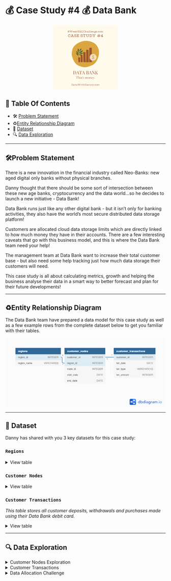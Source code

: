 # 💰 Case Study #4 💰 Data Bank
<p align="center">
<img src="https://github.com/seeam1026/SQL-data-exploration/blob/main/IMG/Data%20Bank%20png.png" width=40% height=40%>

## 📕 Table Of Contents
  - 🛠️ [Problem Statement](#problem-statement)
  - ♻️[Entity Relationship Diagram](#entity-relationship-diagram)
  - 📂 [Dataset](#-dataset)
  - 🔍 [Data Exploration](#-data-exploration)

---

## 🛠Problem Statement

There is a new innovation in the financial industry called Neo-Banks: new aged digital only banks without physical branches.

Danny thought that there should be some sort of intersection between these new age banks, cryptocurrency and the data world…so he decides to launch a new initiative - Data Bank!

Data Bank runs just like any other digital bank - but it isn’t only for banking activities, they also have the world’s most secure distributed data storage platform!

Customers are allocated cloud data storage limits which are directly linked to how much money they have in their accounts. There are a few interesting caveats that go with this business model, and this is where the Data Bank team need your help!

The management team at Data Bank want to increase their total customer base - but also need some help tracking just how much data storage their customers will need.

This case study is all about calculating metrics, growth and helping the business analyse their data in a smart way to better forecast and plan for their future developments!

---
## ♻Entity Relationship Diagram

The Data Bank team have prepared a data model for this case study as well as a few example rows from the complete dataset below to get you familiar with their tables.

<p align="center">
<img src="https://github.com/seeam1026/SQL-data-exploration/blob/main/Case%20study%20-%20Data%20Bank/Data%20Bank.png">

---
## 📂 Dataset
Danny has shared with you 3 key datasets for this case study:

### **```Regions```**
<details>
<summary>
View table
</summary>

The runners table contains the **```region_id```** and their respective **```region_name```** values

|region_id|region_name|
|---------|-----------|
|1        |Africa     |
|2        |America    |
|3        |Asia       |
|4        |Europe     |
|5        |Oceania    |

</details>

### **```Customer Nodes```**

<details>
<summary>
View table
</summary>

Below is a sample of the top 10 rows of the **```data_bank.customer_nodes```**

|customer_id|region_id|node_id|start_date  | end_date  |
|-----------|---------|-------|------------|-----------|
|1	    |3        |4      |2020-01-02  |2020-01-03 |
|2	    |3        |5      |2020-01-03  |2020-01-17 |
|3          |5        |4      |2020-01-27  |2020-02-18 |
|4          |5        |4      |2020-01-07  |2020-01-19 |
|5          |3        |3      |2020-01-15  |2020-01-23 |
|6          |1        |1      |2020-01-11  |2020-02-06 |
|7          |2        |5      |2020-01-20  |2020-02-04 |
|8          |1        |2      |2020-01-15  |2020-01-28 |
|9          |4        |5      |2020-01-21  |2020-01-25 |
|10         |3        |4      |2020-01-13  |2020-01-14 |

</details>

### **```Customer Transactions```**
*This table stores all customer deposits, withdrawals and purchases made using their Data Bank debit card.*

<details>
<summary>
View table
</summary>

Below is a sample of the top 10 rows of the **```data_bank.customer_transactions```**

|customer_id|txn_date    |txn_type|txn_amount |
|-----------|------------|--------|-----------|
|429	    |2020-01-21  |deposit |  82       |  
|155	    |2020-01-10  |deposit |  712      |
|398	    |2020-01-01  |deposit |  196      |    
|255	    |2020-01-14  |deposit |  563      |
|185	    |2020-01-29  |deposit |  626      |
|309	    |2020-01-13  |deposit |  995      |
|312	    |2020-01-20  |deposit |  485      |
|376	    |2020-01-03  |deposit |  706      |
|188	    |2020-01-13  |deposit |  601      |
|138	    |2020-01-11  |deposit |  520      |

</details>

---
## 🔍 Data Exploration

<details>
<summary> 
Customer Nodes Exploration
</summary>

### **Q1. How many unique nodes are there on the Data Bank system?**
```sql
SELECT COUNT(DISTINCT node_id) AS unique_nodes
FROM data_bank.customer_nodes;
```
>Output

|unique_nodes|
|------------|
|5	     |

*There are 5 unique nodes in the Data Bank system.*

### **Q2. What is the number of nodes per region?**
```sql
SELECT regions.region_name, COUNT(customer_nodes.node_id) AS nodes
    FROM data_bank.customer_nodes
    JOIN data_bank.regions
    ON customer_nodes.region_id = regions.region_id
    GROUP BY regions.region_name
    ORDER BY nodes DESC;
```
>Output

| region_name | nodes |
| ----------- | ----- |
| Australia   | 770   |
| America     | 735   |
| Africa      | 714   |
| Asia        | 665   |
| Europe      | 616   |

*Australia has the highest number of nodes (770), while Europe has the lowest (616), highlighting a significant disparity in node distribution across regions.*

### **Q3. How many customers are allocated to each region?**
```sql
    SELECT regions.region_name, COUNT(DISTINCT customer_nodes.customer_id) AS num_of_customer
    FROM data_bank.customer_nodes
    JOIN data_bank.regions
    ON regions.region_id = customer_nodes.region_id
    GROUP BY regions.region_name
    ORDER BY num_of_customer DESC;
```
>Output

| region_name | num_of_customer |
| ----------- | --------------- |
| Australia   | 110             |
| America     | 105             |
| Africa      | 102             |
| Asia        | 95              |
| Europe      | 88              |

*Australia has the highest number of customers allocated (110), while Europe has the lowest (88)*

### **Q4. How many days on average are customers reallocated to a different node?**
```SQL
    WITH CTE AS (
      SELECT customer_id, node_id, start_date, end_date,
      	LEAD(node_id) OVER(PARTITION BY customer_id ORDER BY start_date) AS next_node_id, 
      	LEAD(start_date) OVER(PARTITION BY customer_id ORDER BY start_date) AS next_start_date
      FROM data_bank.customer_nodes)
    
    SELECT 
    ROUND(AVG(CASE WHEN node_id <> next_node_id THEN (next_start_date - start_date) END), 2) AS avg_days_reallocated
    FROM CTE
    WHERE next_node_id IS NOT NULL;
```
>Output

| avg_days_reallocated |
| -------------------- |
| 15.63                |

*On average approximately 15.63 days, customers are reallocated to a different node*

### **Q5. What is the median, 80th and 95th percentile for this same reallocation days metric for each region?**
```SQL
```


</details>

<details>
<summary>
Customer Transactions
</summary>

### **Q1. What is the unique count and total amount for each transaction type?**
```SQL
    SELECT txn_type, COUNT(*) AS total_count, SUM(txn_amount) AS total_amount
    FROM data_bank.customer_transactions
    GROUP BY txn_type
    ORDER BY total_amount;
```

>Output

| txn_type   | total_count | total_amount |
| ---------- | ----------- | ------------ |
| withdrawal | 1580        | 793003       |
| purchase   | 1617        | 806537       |
| deposit    | 2671        | 1359168      |

*The query reveals that deposit transactions have the highest total count (2671) and total amount (1,359,168), followed by purchase and withdrawal transactions, indicating that deposit transactions constitute the majority of customer activities.*

### **Q2. What is the average total historical deposit counts and amounts for all customers?**
```SQL
    SELECT ROUND(AVG(deposit_count), 2) AS avg_deposit_count,
    ROUND(AVG(sum_amount), 2) AS avg_amount
    FROM (
      SELECT customer_id, COUNT(txn_type) AS deposit_count, SUM(txn_amount) AS sum_amount
      FROM data_bank.customer_transactions
      WHERE txn_type = 'deposit'
      GROUP BY customer_id) AS cte_customer_avg_amount;
```
>Output

| avg_deposit_count | avg_amount |
| ----------------- | ---------- |
| 5.34              | 2718.34    |

*The query shows that, on average, customers have made approximately 5.34 deposits, with an average total amount of 2,718.34 per customer.*
### **Q3. For each month - how many Data Bank customers make more than 1 deposit and either 1 purchase or 1 withdrawal in a single month?**
```SQL
    WITH activity_count AS (
    SELECT 
      customer_id, 
      DATE_PART('month', txn_date) AS txn_month, 
      TO_CHAR(txn_date, 'month') AS month_name, 
      SUM(CASE WHEN txn_type = 'deposit' THEN 1 ELSE 0 END) AS total_deposit_monthly, 
      SUM(CASE WHEN txn_type = 'withdrawal' THEN 1 ELSE 0 END) AS total_withdrawal_monthly, 
      SUM(CASE WHEN txn_type = 'purchase' THEN 1 ELSE 0 END) AS total_purchase_monthly
    FROM data_bank.customer_transactions
    GROUP BY customer_id, txn_month, month_name)
    
    SELECT month_name, COUNT(customer_id) AS customer_count
    FROM activity_count
    WHERE total_deposit_monthly > 1 AND (total_withdrawal_monthly >= 1 OR total_purchase_monthly >= 1)
    GROUP BY txn_month, month_name
    ORDER BY txn_month;
```
>Output

| month_name | customer_count |
| ---------- | -------------- |
| january    | 168            |
| february   | 181            |
| march      | 192            |
| april      | 70             |

*The query shows the number of customers making more than 1 deposit along with either 1 withdrawal or 1 purchase varies. There is a noticeable decline in the customer count from March to April, suggesting a decrease in such activity.*
### **Q4. What is the closing balance for each customer at the end of the month?**
**Step**

* CTE_balance:
Selects customer_id, txn_month, and calculates balance_amount based on transaction type.
Deposits increase the balance, while withdrawals and purchases decrease it.
Groups by customer_id and txn_month.

* SELECT:
Calculates the cumulative ending_balance for each customer by summing balance_amount across all previous months, partitioned by customer_id.
Uses the window function SUM(balance_amount) OVER(PARTITION BY customer_id ORDER BY txn_month) to achieve this.

```SQL
    WITH CTE_balance AS (
    SELECT 
      customer_id, 
      EXTRACT(MONTH FROM txn_date) AS txn_month,
      SUM(CASE WHEN txn_type = 'deposit' THEN txn_amount
          WHEN txn_type IN ('withdrawal', 'purchase') THEN -txn_amount 
          ELSE 0 END) AS balance_amount
    FROM data_bank.customer_transactions
    GROUP BY customer_id, txn_month)
    
    SELECT 
      customer_id,
      txn_month,
      SUM(balance_amount) OVER(PARTITION BY customer_id ORDER BY txn_month) AS ending_balance
    FROM CTE_balance;
```
>Output

* Not all output is displayed, considering the number of results that will take up space
  
| customer_id | txn_month | ending_balance |
| ----------- | --------- | -------------- |
| 1           | 1         | 312            |
| 1           | 3         | -640           |
| 2           | 1         | 549            |
| 2           | 3         | 610            |
| 3           | 1         | 144            |
| 3           | 2         | -821           |
| 3           | 3         | -1222          |
| 3           | 4         | -729           |
| 4           | 1         | 848            |
| 4           | 3         | 655            |

### **Q5. What is the percentage of customers who increase their closing balance by more than 5%?**
**Step**

* The goal is to calculate the percentage of customers whose closing balance increases by more than 5% between consecutive months.

* Use generate_series to create a continuous list of monthly dates for each customer. This ensures we have a row for every month, even if there are no transactions in that month.

* For each monthly date, calculate the closing_balance using deposits and withdrawals/purchases.

* Compute cumulative balances using the SUM window function. This represents the balance from the start of all previous months.

* Use the LEAD function to get the next month's balance for comparison

* Calculate the percentage increase between the current month’s balance and the next month’s balance.

* Finally, calculate the percentage of customers with a balance increase of more than 5%.

```SQL
    WITH all_month AS (
      SELECT customer_id, 
      	generate_series(DATE_TRUNC('month', MIN(txn_date)), DATE_TRUNC('month', MAX(txn_date)), '1 month')::DATE AS txn_month
      FROM data_bank.customer_transactions
      GROUP BY customer_id),
    
    CTE_monthly_balance AS (
      SELECT all_month.customer_id, all_month.txn_month,
      	COALESCE (SUM(CASE WHEN c.txn_type = 'deposit' THEN c.txn_amount 
                      WHEN c.txn_type IN('withdrawal', 'purchase') THEN -c.txn_amount
                      ELSE 0 END), 0) AS closing_balance
      FROM data_bank.customer_transactions c
      RIGHT JOIN all_month
      ON all_month.txn_month = DATE_TRUNC('month', c.txn_date) AND all_month.customer_id = c.customer_id
      GROUP BY all_month.customer_id, all_month.txn_month),
    
    closing_balance AS (
      SELECT 
      	customer_id, 
      	txn_month, 
      	SUM(closing_balance) OVER(PARTITION BY customer_id ORDER BY txn_month ROWS BETWEEN UNBOUNDED PRECEDING AND CURRENT ROW) AS ending_balance
      FROM CTE_monthly_balance),
    
    balance_with_lead AS (
      SELECT 
      	customer_id, 
      	txn_month, 
      	ending_balance, 
      	LEAD(ending_balance) OVER(PARTITION BY customer_id ORDER BY txn_month) AS next_month_balance
      FROM closing_balance),
    
    filter_customer AS (
      SELECT customer_id, (next_month_balance - ending_balance)/NULLIF(ending_balance, 0) AS pct_increase_5
      FROM balance_with_lead
      WHERE (next_month_balance - ending_balance)/NULLIF(ending_balance, 0) > 0.05
      GROUP BY customer_id, next_month_balance, ending_balance)
    
    SELECT ROUND(100.0*COUNT(DISTINCT customer_id)/
      (SELECT COUNT(DISTINCT customer_id) 
      FROM data_bank.customer_transactions), 2) AS pct_customers
    FROM filter_customer;
```

| pct_customers |
| ------------- |
| 75.80         |

</details>

<details>
	<summary>
		Data Allocation Challenge
	</summary>
	
### To test out a few different hypotheses - the Data Bank team wants to run an experiment where different groups of customers would be allocated data using 3 different options:

**Option 1:** data is allocated based off the amount of money at the end of the previous month

**Option 2:** data is allocated on the average amount of money kept in the account in the previous 30 days

**Option 3:** data is updated real-time

*For this multi-part challenge question - you have been requested to generate the following data elements to help the Data Bank team estimate how much data will need to be provisioned for each option:*

>**OPTION 1**
```SQL
    WITH cte_running_balance AS (SELECT customer_id, EXTRACT(MONTH FROM txn_date) AS txn_month, SUM(CASE WHEN txn_type = 'deposit' THEN txn_amount
    WHEN txn_type IN ('withdrawal', 'purchase') THEN -txn_amount ELSE 0 END) AS running_balance_monthly
    FROM data_bank.customer_transactions
    GROUP BY customer_id, txn_month
    ORDER BY customer_id),
    end_balance_monthly AS (SELECT customer_id, txn_month, running_balance_monthly, SUM(running_balance_monthly) OVER(PARTITION BY customer_id ORDER BY txn_month) AS end_running_balance
    FROM cte_running_balance)
    
    SELECT txn_month, SUM(end_running_balance) AS total_end_running_balance_month
    FROM end_balance_monthly
    GROUP BY txn_month
    ORDER BY txn_month;
```
>Output

*Insight:*
| txn_month | total_end_running_balance_month |
| --------- | ------------------------------- |
| 1         | 126091                          |
| 2         | -34350                          |
| 3         | -194916                         |
| 4         | -180855                         |

>**OPTION 2**
```SQL
    WITH running_balance AS (SELECT customer_id, txn_date, txn_amount, EXTRACT(MONTH FROM txn_date) AS txn_month,
    CASE WHEN txn_type = 'deposit' THEN txn_amount
    WHEN txn_type IN ('withdrawal', 'purchase') THEN -txn_amount ELSE 0 END AS running_balance
    FROM data_bank.customer_transactions
    ORDER BY customer_id, txn_date),
    
    month_balance AS (
      SELECT customer_id, txn_date, txn_month, txn_amount, running_balance, SUM(running_balance) OVER(PARTITION BY customer_id ORDER BY txn_date) AS end_running_balance
    FROM running_balance),
    
    avg_rolling_balance AS (SELECT customer_id, txn_date, txn_month, txn_amount, running_balance, end_running_balance,
    ROUND(AVG(end_running_balance) OVER(PARTITION BY customer_id ORDER BY txn_date RANGE BETWEEN INTERVAL '30 DAYS' PRECEDING AND CURRENT ROW)) AS avg_rolling_30days_running_balance
    FROM month_balance)
    
    SELECT txn_month, SUM(avg_rolling_30days_running_balance) AS total_avg_rolling_balance
    FROM avg_rolling_balance
    GROUP BY txn_month
    ORDER BY txn_month;
```
>Output

*Insight:*

| txn_month | total_avg_rolling_balance |
| --------- | ------------------------- |
| 1         | 548719                    |
| 2         | 311818                    |
| 3         | -564995                   |
| 4         | -361023                   |


>**OPTION 3**
```SQL
    WITH running_balances AS (SELECT customer_id, txn_date, txn_type, txn_amount, EXTRACT(MONTH FROM txn_date) AS txn_month,
    CASE WHEN txn_type = 'deposit' THEN txn_amount
    WHEN txn_type IN ('withdrawal', 'purchase') THEN -txn_amount ELSE 0 END AS running_balance
    FROM data_bank.customer_transactions),
    
    running_balance_within_month AS (SELECT customer_id, txn_date, txn_month, SUM(running_balance) OVER(PARTITION BY customer_id, txn_month ORDER BY txn_date ROWS BETWEEN UNBOUNDED PRECEDING AND CURRENT ROW) AS transaction_running_balance
    FROM running_balances)
    
    SELECT txn_month, SUM(transaction_running_balance) AS total_running_balance
    FROM running_balance_within_month
    GROUP BY txn_month
    ORDER BY txn_month;
```
>Output

*Insight*

| txn_month | total_running_balance |
| --------- | --------------------- |
| 1         | 392122                |
| 2         | -382800               |
| 3         | -498557               |
| 4         | -115770               |
</details>
